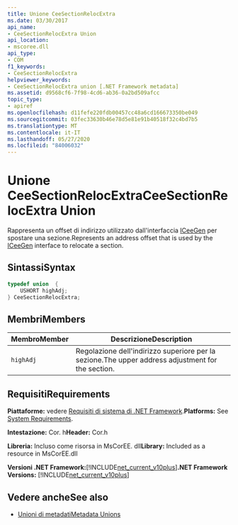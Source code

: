 ```yaml
---
title: Unione CeeSectionRelocExtra
ms.date: 03/30/2017
api_name:
- CeeSectionRelocExtra Union
api_location:
- mscoree.dll
api_type:
- COM
f1_keywords:
- CeeSectionRelocExtra
helpviewer_keywords:
- CeeSectionRelocExtra union [.NET Framework metadata]
ms.assetid: d9568cf6-7f98-4cd6-ab36-0a2bd509afcc
topic_type:
- apiref
ms.openlocfilehash: d11fefe220fdb00457cc48a6cd166673350be049
ms.sourcegitcommit: 03fec33630b46e78d5e81e91b40518f32c4bd7b5
ms.translationtype: MT
ms.contentlocale: it-IT
ms.lasthandoff: 05/27/2020
ms.locfileid: "84006032"
---
```

# <a name="ceesectionrelocextra-union"></a><span data-ttu-id="a67f2-102">Unione CeeSectionRelocExtra</span><span class="sxs-lookup"><span data-stu-id="a67f2-102">CeeSectionRelocExtra Union</span></span>
<span data-ttu-id="a67f2-103">Rappresenta un offset di indirizzo utilizzato dall'interfaccia [ICeeGen](iceegen-interface.md) per spostare una sezione.</span><span class="sxs-lookup"><span data-stu-id="a67f2-103">Represents an address offset that is used by the [ICeeGen](iceegen-interface.md) interface to relocate a section.</span></span>  
  
## <a name="syntax"></a><span data-ttu-id="a67f2-104">Sintassi</span><span class="sxs-lookup"><span data-stu-id="a67f2-104">Syntax</span></span>  
  
```cpp  
typedef union  {  
    USHORT highAdj;  
} CeeSectionRelocExtra;  
```  
  
## <a name="members"></a><span data-ttu-id="a67f2-105">Membri</span><span class="sxs-lookup"><span data-stu-id="a67f2-105">Members</span></span>  
  
|<span data-ttu-id="a67f2-106">Membro</span><span class="sxs-lookup"><span data-stu-id="a67f2-106">Member</span></span>|<span data-ttu-id="a67f2-107">Descrizione</span><span class="sxs-lookup"><span data-stu-id="a67f2-107">Description</span></span>|  
|------------|-----------------|  
|`highAdj`|<span data-ttu-id="a67f2-108">Regolazione dell'indirizzo superiore per la sezione.</span><span class="sxs-lookup"><span data-stu-id="a67f2-108">The upper address adjustment for the section.</span></span>|  
  
## <a name="requirements"></a><span data-ttu-id="a67f2-109">Requisiti</span><span class="sxs-lookup"><span data-stu-id="a67f2-109">Requirements</span></span>  
 <span data-ttu-id="a67f2-110">**Piattaforme:** vedere [Requisiti di sistema di .NET Framework](../../get-started/system-requirements.md).</span><span class="sxs-lookup"><span data-stu-id="a67f2-110">**Platforms:** See [System Requirements](../../get-started/system-requirements.md).</span></span>  
  
 <span data-ttu-id="a67f2-111">**Intestazione:** Cor. h</span><span class="sxs-lookup"><span data-stu-id="a67f2-111">**Header:** Cor.h</span></span>  
  
 <span data-ttu-id="a67f2-112">**Libreria:** Incluso come risorsa in MsCorEE. dll</span><span class="sxs-lookup"><span data-stu-id="a67f2-112">**Library:** Included as a resource in MsCorEE.dll</span></span>  
  
 <span data-ttu-id="a67f2-113">**Versioni .NET Framework:**[!INCLUDE[net_current_v10plus](../../../../includes/net-current-v10plus-md.md)]</span><span class="sxs-lookup"><span data-stu-id="a67f2-113">**.NET Framework Versions:** [!INCLUDE[net_current_v10plus](../../../../includes/net-current-v10plus-md.md)]</span></span>  
  
## <a name="see-also"></a><span data-ttu-id="a67f2-114">Vedere anche</span><span class="sxs-lookup"><span data-stu-id="a67f2-114">See also</span></span>

- [<span data-ttu-id="a67f2-115">Unioni di metadati</span><span class="sxs-lookup"><span data-stu-id="a67f2-115">Metadata Unions</span></span>](metadata-unions.md)
